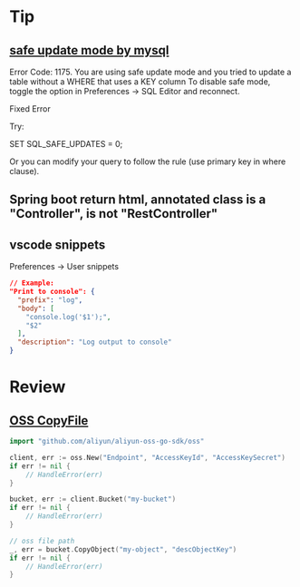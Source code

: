 # Tip

## [safe update mode by mysql](https://stackoverflow.com/questions/11448068/mysql-error-code-1175-during-update-in-mysql-workbench)

Error Code: 1175. You are using safe update mode and you tried to update a table without a WHERE that uses a KEY column To disable safe mode, toggle the option in Preferences -> SQL Editor and reconnect.

Fixed Error

Try:

SET SQL_SAFE_UPDATES = 0;

Or you can modify your query to follow the rule (use primary key in where clause).

## Spring boot return html, annotated class is a "Controller", is not "RestController"

## vscode snippets

Preferences -> User snippets
```Json
// Example:
"Print to console": {
  "prefix": "log",
  "body": [
    "console.log('$1');",
    "$2"
  ],
  "description": "Log output to console"
}
```

# Review

## [OSS CopyFile](https://help.aliyun.com/document_detail/32149.html?spm=a2c4g.11186623.6.765.wZWvY4#拷贝文件)

```Go
import "github.com/aliyun/aliyun-oss-go-sdk/oss"

client, err := oss.New("Endpoint", "AccessKeyId", "AccessKeySecret")
if err != nil {
    // HandleError(err)
}

bucket, err := client.Bucket("my-bucket")
if err != nil {
    // HandleError(err)
}

// oss file path
_, err = bucket.CopyObject("my-object", "descObjectKey")
if err != nil {
    // HandleError(err)
}
```
